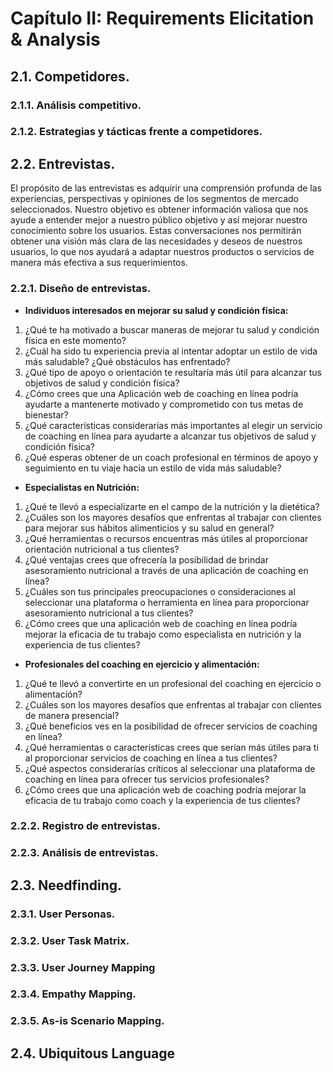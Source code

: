 # **Capítulo II:  Requirements Elicitation & Analysis**
## 2.1. Competidores.
### 2.1.1. Análisis competitivo.
### 2.1.2. Estrategias y tácticas frente a competidores.
## 2.2. Entrevistas.
El propósito de las entrevistas es adquirir una comprensión profunda de las experiencias, perspectivas y opiniones de los segmentos de mercado seleccionados. Nuestro objetivo es obtener información valiosa que nos ayude a entender mejor a nuestro público objetivo y así mejorar nuestro conocimiento sobre los usuarios. Estas conversaciones nos permitirán obtener una visión más clara de las necesidades y deseos de nuestros usuarios, lo que nos ayudará a adaptar nuestros productos o servicios de manera más efectiva a sus requerimientos.
### 2.2.1. Diseño de entrevistas.
* **Individuos interesados en mejorar su salud y condición física:**
1. ¿Qué te ha motivado a buscar maneras de mejorar tu salud y condición física en este momento?
2. ¿Cuál ha sido tu experiencia previa al intentar adoptar un estilo de vida más saludable? ¿Qué obstáculos has enfrentado?
3. ¿Qué tipo de apoyo o orientación te resultaría más útil para alcanzar tus objetivos de salud y condición física?
4. ¿Cómo crees que una Aplicación web de coaching en línea podría ayudarte a mantenerte motivado y comprometido con tus metas de bienestar?
5. ¿Qué características considerarías más importantes al elegir un servicio de coaching en línea para ayudarte a alcanzar tus objetivos de salud y condición física?
6. ¿Qué esperas obtener de un coach profesional en términos de apoyo y seguimiento en tu viaje hacia un estilo de vida más saludable?

* **Especialistas en Nutrición:**
1. ¿Qué te llevó a especializarte en el campo de la nutrición y la dietética?
2. ¿Cuáles son los mayores desafíos que enfrentas al trabajar con clientes para mejorar sus hábitos alimenticios y su salud en general?
3. ¿Qué herramientas o recursos encuentras más útiles al proporcionar orientación nutricional a tus clientes?
4. ¿Qué ventajas crees que ofrecería la posibilidad de brindar asesoramiento nutricional a través de una aplicación de coaching en línea?
5. ¿Cuáles son tus principales preocupaciones o consideraciones al seleccionar una plataforma o herramienta en línea para proporcionar asesoramiento nutricional a tus clientes?
6. ¿Cómo crees que una aplicación web de coaching en línea podría mejorar la eficacia de tu trabajo como especialista en nutrición y la experiencia de tus clientes?

* **Profesionales del coaching en ejercicio y alimentación:**
1. ¿Qué te llevó a convertirte en un profesional del coaching en ejercicio o alimentación?
2. ¿Cuáles son los mayores desafíos que enfrentas al trabajar con clientes de manera presencial?
3. ¿Qué beneficios ves en la posibilidad de ofrecer servicios de coaching en línea?
4. ¿Qué herramientas o características crees que serían más útiles para ti al proporcionar servicios de coaching en línea a tus clientes?
5. ¿Qué aspectos considerarías críticos al seleccionar una plataforma de coaching en línea para ofrecer tus servicios profesionales?
6. ¿Cómo crees que una aplicación web de coaching  podría mejorar la eficacia de tu trabajo como coach y la experiencia de tus clientes?
### 2.2.2. Registro de entrevistas.
### 2.2.3. Análisis de entrevistas.
## 2.3. Needfinding.
### 2.3.1. User Personas.
### 2.3.2. User Task Matrix.
### 2.3.3. User Journey Mapping
### 2.3.4. Empathy Mapping.
### 2.3.5. As-is Scenario Mapping.
## 2.4. Ubiquitous Language